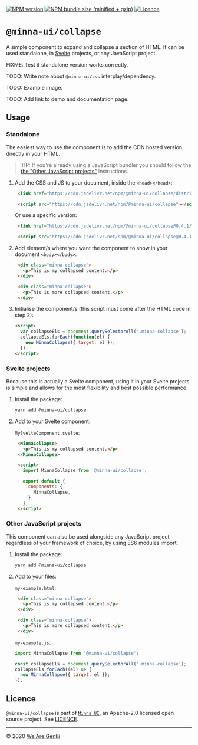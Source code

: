 [![NPM version](https://img.shields.io/npm/v/@minna-ui/collapse.svg)](https://www.npmjs.com/package/@minna-ui/collapse)
[![NPM bundle size (minified + gzip)](https://img.shields.io/bundlephobia/minzip/@minna-ui/collapse.svg)](https://bundlephobia.com/result?p=@minna-ui/collapse)
[![Licence](https://img.shields.io/npm/l/@minna-ui/collapse.svg)](https://github.com/WeAreGenki/minna-ui/blob/master/LICENCE)

# `@minna-ui/collapse`

A simple component to expand and collapse a section of HTML. It can be used standalone, in [Svelte](https://svelte.technology/guide) projects, or any JavaScript project.

FIXME: Test if standalone version works correctly.

TODO: Write note about `@minna-ui/css` interplay/dependency.

TODO: Example image.

TODO: Add link to demo and documentation page.

## Usage

### Standalone

The easiest way to use the component is to add the CDN hosted version directly in your HTML.

> TIP: If you're already using a JavaScript bundler you should follow the [the "Other JavaScript projects"](#other-javascript-projects) instructions.

1. Add the CSS and JS to your document, inside the `<head></head>`:

   <!-- prettier-ignore -->
   ```html
    <link href="https://cdn.jsdelivr.net/npm/@minna-ui/collapse/dist/index.css" rel="stylesheet"/>

    <script src="https://cdn.jsdelivr.net/npm/@minna-ui/collapse"></script>
    ```

   Or use a specific version:

   <!-- prettier-ignore -->
   ```html
    <link href="https://cdn.jsdelivr.net/npm/@minna-ui/collapse@0.4.1/dist/index.css" rel="stylesheet"/>

    <script src="https://cdn.jsdelivr.net/npm/@minna-ui/collapse@0.4.1"></script>
    ```

1. Add element/s where you want the component to show in your document `<body></body>`:

   <!-- prettier-ignore -->
   ```html
    <div class="minna-collapse">
      <p>This is my collapsed content.</p>
    </div>

    <div class="minna-collapse">
      <p>This is more collapsed content.</p>
    </div>
    ```

1. Initialise the component/s (this script must come after the HTML code in step 2):

   ```html
   <script>
     var collapseEls = document.querySelectorAll('.minna-collapse');
     collapseEls.forEach(function(el) {
       new MinnaCollapse({ target: el });
     });
   </script>
   ```

### Svelte projects

Because this is actually a Svelte component, using it in your Svelte projects is simple and allows for the most flexibility and best possible performance.

1. Install the package:

   ```sh
   yarn add @minna-ui/collapse
   ```

1. Add to your Svelte component:

   `MySvelteComponent.svelte`:

   <!-- prettier-ignore -->
   ```html
    <MinnaCollapse>
      <p>This is my collapsed content.</p>
    </MinnaCollapse>

    <script>
      import MinnaCollapse from '@minna-ui/collapse';

      export default {
        components: {
          MinnaCollapse,
        },
      };
    </script>
    ```

### Other JavaScript projects

This component can also be used alongside any JavaScript project, regardless of your framework of choice, by using ES6 modules import.

1. Install the package:

   ```sh
   yarn add @minna-ui/collapse
   ```

1. Add to your files:

   `my-example.html`:

   <!-- prettier-ignore -->
   ```html
    <div class="minna-collapse">
      <p>This is my collapsed content.</p>
    </div>

    <div class="minna-collapse">
      <p>This is more collapsed content.</p>
    </div>
    ```

   `my-example.js`:

   <!-- eslint-disable no-new -->

   ```js
   import MinnaCollapse from '@minna-ui/collapse';

   const collapseEls = document.querySelectorAll('.minna-collapse');
   collapseEls.forEach((el) => {
     new MinnaCollapse({ target: el });
   });
   ```

## Licence

`@minna-ui/collapse` is part of [`Minna UI`](https://github.com/WeAreGenki/minna-ui), an Apache-2.0 licensed open source project. See [LICENCE](https://github.com/WeAreGenki/minna-ui/blob/master/LICENCE).

---

© 2020 [We Are Genki](https://wearegenki.com)
